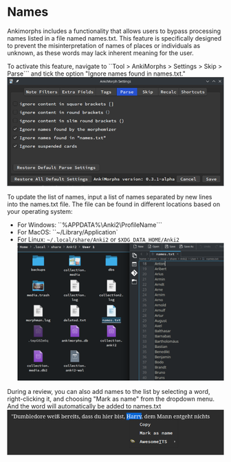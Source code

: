 # Names
Ankimorphs includes a functionality that allows users to bypass processing names listed in a file named names.txt. This feature is specifically designed to prevent the misinterpretation of names of places or individuals as unknown, as these words may lack inherent meaning for the user.

To activate this feature, navigate to ``Tool > AnkiMorphs > Settings > Skip > Parse``` and tick the option "Ignore names found in names.txt."
![ignore-names-option.png](../../img/ignore-names-option.png)

To update the list of names, input a list of names separated by new lines into the names.txt file. The file can be found in different locations based on your operating system:
- For Windows: ``%APPDATA%\Anki2\ProfileName```
- For MacOS: ``~/Library/Application`
- For Linux: ``~/.local/share/Anki2`` or ``$XDG_DATA_HOME/Anki2``
![example-name-list.png](../../img/example-name-list.png)

During a review, you can also add names to the list by selecting a word, right-clicking it, and choosing "Mark as name" from the dropdown menu. And the word will automatically be added to names.txt
![mark-as-name.png](../../img/mark-as-name.png)
